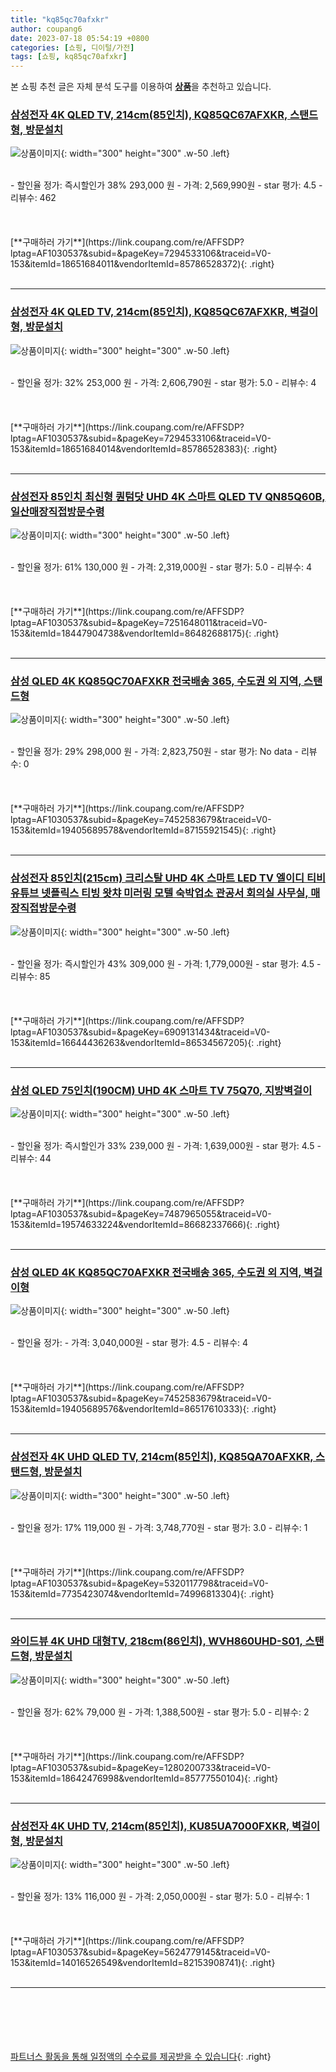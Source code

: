 ```yaml
---
title: "kq85qc70afxkr"
author: coupang6
date: 2023-07-18 05:54:19 +0800
categories: [쇼핑, 디이털/가전]
tags: [쇼핑, kq85qc70afxkr]
---
```


본 쇼핑 추천 글은 자체 분석 도구를 이용하여 [**상품**](https://link.coupang.com/a/bao1ui)을 추천하고 있습니다.

### [삼성전자 4K QLED TV, 214cm(85인치), KQ85QC67AFXKR, 스탠드형, 방문설치](https://link.coupang.com/re/AFFSDP?lptag=AF1030537&subid=&pageKey=7294533106&traceid=V0-153&itemId=18651684011&vendorItemId=85786528372)

![상품이미지](https://thumbnail7.coupangcdn.com/thumbnails/remote/230x230ex/image/retail/images/2023/04/26/10/3/4fdd4fe4-6adc-4a0d-a977-ae412aa56732.jpg){: width="300" height="300" .w-50 .left}


<br>
- 할인율 정가: 즉시할인가 38%  293,000   원
- 가격: 2,569,990원
- star 평가: 4.5
- 리뷰수: 462
<br>
<br>
<br>
<br>
[**구매하러 가기**](https://link.coupang.com/re/AFFSDP?lptag=AF1030537&subid=&pageKey=7294533106&traceid=V0-153&itemId=18651684011&vendorItemId=85786528372){: .right}
<br>
<br>

---

### [삼성전자 4K QLED TV, 214cm(85인치), KQ85QC67AFXKR, 벽걸이형, 방문설치](https://link.coupang.com/re/AFFSDP?lptag=AF1030537&subid=&pageKey=7294533106&traceid=V0-153&itemId=18651684014&vendorItemId=85786528383)

![상품이미지](https://thumbnail10.coupangcdn.com/thumbnails/remote/230x230ex/image/retail/images/2023/04/26/10/3/fd829fc7-d4b6-458e-a1ef-3fd828bd045d.jpg){: width="300" height="300" .w-50 .left}


<br>
- 할인율 정가: 32%  253,000   원
- 가격: 2,606,790원
- star 평가: 5.0
- 리뷰수: 4
<br>
<br>
<br>
<br>
[**구매하러 가기**](https://link.coupang.com/re/AFFSDP?lptag=AF1030537&subid=&pageKey=7294533106&traceid=V0-153&itemId=18651684014&vendorItemId=85786528383){: .right}
<br>
<br>

---

### [삼성전자 85인치 최신형 퀀텀닷 UHD 4K 스마트 QLED TV QN85Q60B, 일산매장직접방문수령](https://link.coupang.com/re/AFFSDP?lptag=AF1030537&subid=&pageKey=7251648011&traceid=V0-153&itemId=18447904738&vendorItemId=86482688175)

![상품이미지](https://thumbnail10.coupangcdn.com/thumbnails/remote/230x230ex/image/vendor_inventory/a918/cbad527fe738ffe6af43e2a4ea845ab4b8146f6b2ba16510ed37366675bf.jpg){: width="300" height="300" .w-50 .left}


<br>
- 할인율 정가: 61%  130,000   원
- 가격: 2,319,000원
- star 평가: 5.0
- 리뷰수: 4
<br>
<br>
<br>
<br>
[**구매하러 가기**](https://link.coupang.com/re/AFFSDP?lptag=AF1030537&subid=&pageKey=7251648011&traceid=V0-153&itemId=18447904738&vendorItemId=86482688175){: .right}
<br>
<br>

---

### [삼성 QLED 4K KQ85QC70AFXKR 전국배송 365, 수도권 외 지역, 스탠드형](https://link.coupang.com/re/AFFSDP?lptag=AF1030537&subid=&pageKey=7452583679&traceid=V0-153&itemId=19405689578&vendorItemId=87155921545)

![상품이미지](https://thumbnail10.coupangcdn.com/thumbnails/remote/230x230ex/image/vendor_inventory/fb42/e29628c7307e848079e1fa92f26838b141cf01db00761660a221e5e4f4e4.jpg){: width="300" height="300" .w-50 .left}


<br>
- 할인율 정가: 29%  298,000   원
- 가격: 2,823,750원
- star 평가: No data
- 리뷰수: 0
<br>
<br>
<br>
<br>
[**구매하러 가기**](https://link.coupang.com/re/AFFSDP?lptag=AF1030537&subid=&pageKey=7452583679&traceid=V0-153&itemId=19405689578&vendorItemId=87155921545){: .right}
<br>
<br>

---

### [삼성전자 85인치(215cm) 크리스탈 UHD 4K 스마트 LED TV 엘이디 티비 유튜브 넷플릭스 티빙 왓챠 미러링 모텔 숙박업소 관공서 회의실 사무실, 매장직접방문수령](https://link.coupang.com/re/AFFSDP?lptag=AF1030537&subid=&pageKey=6909131434&traceid=V0-153&itemId=16644436263&vendorItemId=86534567205)

![상품이미지](https://thumbnail10.coupangcdn.com/thumbnails/remote/230x230ex/image/vendor_inventory/a918/cbad527fe738ffe6af43e2a4ea845ab4b8146f6b2ba16510ed37366675bf.jpg){: width="300" height="300" .w-50 .left}


<br>
- 할인율 정가: 즉시할인가 43%  309,000   원
- 가격: 1,779,000원
- star 평가: 4.5
- 리뷰수: 85
<br>
<br>
<br>
<br>
[**구매하러 가기**](https://link.coupang.com/re/AFFSDP?lptag=AF1030537&subid=&pageKey=6909131434&traceid=V0-153&itemId=16644436263&vendorItemId=86534567205){: .right}
<br>
<br>

---

### [삼성 QLED 75인치(190CM) UHD 4K 스마트 TV 75Q70, 지방벽걸이](https://link.coupang.com/re/AFFSDP?lptag=AF1030537&subid=&pageKey=7487965055&traceid=V0-153&itemId=19574633224&vendorItemId=86682337666)

![상품이미지](https://thumbnail8.coupangcdn.com/thumbnails/remote/230x230ex/image/vendor_inventory/accc/eee768dd0ec35c07338004a8a7f267e60559dfe0ae3daffdd4c473455d1a.png){: width="300" height="300" .w-50 .left}


<br>
- 할인율 정가: 즉시할인가 33%  239,000   원
- 가격: 1,639,000원
- star 평가: 4.5
- 리뷰수: 44
<br>
<br>
<br>
<br>
[**구매하러 가기**](https://link.coupang.com/re/AFFSDP?lptag=AF1030537&subid=&pageKey=7487965055&traceid=V0-153&itemId=19574633224&vendorItemId=86682337666){: .right}
<br>
<br>

---

### [삼성 QLED 4K KQ85QC70AFXKR 전국배송 365, 수도권 외 지역, 벽걸이형](https://link.coupang.com/re/AFFSDP?lptag=AF1030537&subid=&pageKey=7452583679&traceid=V0-153&itemId=19405689576&vendorItemId=86517610333)

![상품이미지](https://thumbnail10.coupangcdn.com/thumbnails/remote/230x230ex/image/vendor_inventory/415c/49d296b06e05565f6e9b766009fb7ba7f503c0e3ac1c04ab07da3d0e0655.jpg){: width="300" height="300" .w-50 .left}


<br>
- 할인율 정가: 
- 가격: 3,040,000원
- star 평가: 4.5
- 리뷰수: 4
<br>
<br>
<br>
<br>
[**구매하러 가기**](https://link.coupang.com/re/AFFSDP?lptag=AF1030537&subid=&pageKey=7452583679&traceid=V0-153&itemId=19405689576&vendorItemId=86517610333){: .right}
<br>
<br>

---

### [삼성전자 4K UHD QLED TV, 214cm(85인치), KQ85QA70AFXKR, 스탠드형, 방문설치](https://link.coupang.com/re/AFFSDP?lptag=AF1030537&subid=&pageKey=5320117798&traceid=V0-153&itemId=7735423074&vendorItemId=74996813304)

![상품이미지](https://thumbnail6.coupangcdn.com/thumbnails/remote/230x230ex/image/retail/images/12582274528139080-35ea43be-a69c-402a-841e-358f9b8af662.jpg){: width="300" height="300" .w-50 .left}


<br>
- 할인율 정가: 17%  119,000   원
- 가격: 3,748,770원
- star 평가: 3.0
- 리뷰수: 1
<br>
<br>
<br>
<br>
[**구매하러 가기**](https://link.coupang.com/re/AFFSDP?lptag=AF1030537&subid=&pageKey=5320117798&traceid=V0-153&itemId=7735423074&vendorItemId=74996813304){: .right}
<br>
<br>

---

### [와이드뷰 4K UHD 대형TV, 218cm(86인치), WVH860UHD-S01, 스탠드형, 방문설치](https://link.coupang.com/re/AFFSDP?lptag=AF1030537&subid=&pageKey=1280200733&traceid=V0-153&itemId=18642476998&vendorItemId=85777550104)

![상품이미지](https://thumbnail10.coupangcdn.com/thumbnails/remote/230x230ex/image/retail/images/2023/04/25/14/4/4708f14f-f9e9-4a9c-8b84-e7bd4ad0d0a7.png){: width="300" height="300" .w-50 .left}


<br>
- 할인율 정가: 62%  79,000   원
- 가격: 1,388,500원
- star 평가: 5.0
- 리뷰수: 2
<br>
<br>
<br>
<br>
[**구매하러 가기**](https://link.coupang.com/re/AFFSDP?lptag=AF1030537&subid=&pageKey=1280200733&traceid=V0-153&itemId=18642476998&vendorItemId=85777550104){: .right}
<br>
<br>

---

### [삼성전자 4K UHD TV, 214cm(85인치), KU85UA7000FXKR, 벽걸이형, 방문설치](https://link.coupang.com/re/AFFSDP?lptag=AF1030537&subid=&pageKey=5624779145&traceid=V0-153&itemId=14016526549&vendorItemId=82153908741)

![상품이미지](https://thumbnail7.coupangcdn.com/thumbnails/remote/230x230ex/image/retail/images/2022/06/23/16/6/b532cbb0-0b4b-451f-9698-4a0b94873b41.jpg){: width="300" height="300" .w-50 .left}


<br>
- 할인율 정가: 13%  116,000   원
- 가격: 2,050,000원
- star 평가: 5.0
- 리뷰수: 1
<br>
<br>
<br>
<br>
[**구매하러 가기**](https://link.coupang.com/re/AFFSDP?lptag=AF1030537&subid=&pageKey=5624779145&traceid=V0-153&itemId=14016526549&vendorItemId=82153908741){: .right}
<br>
<br>

---
<br><br><br><br><br> [파트너스 활동을 통해 일정액의 수수료를 제공받을 수 있습니다](https://link.coupang.com/a/bao1ui){: .right}